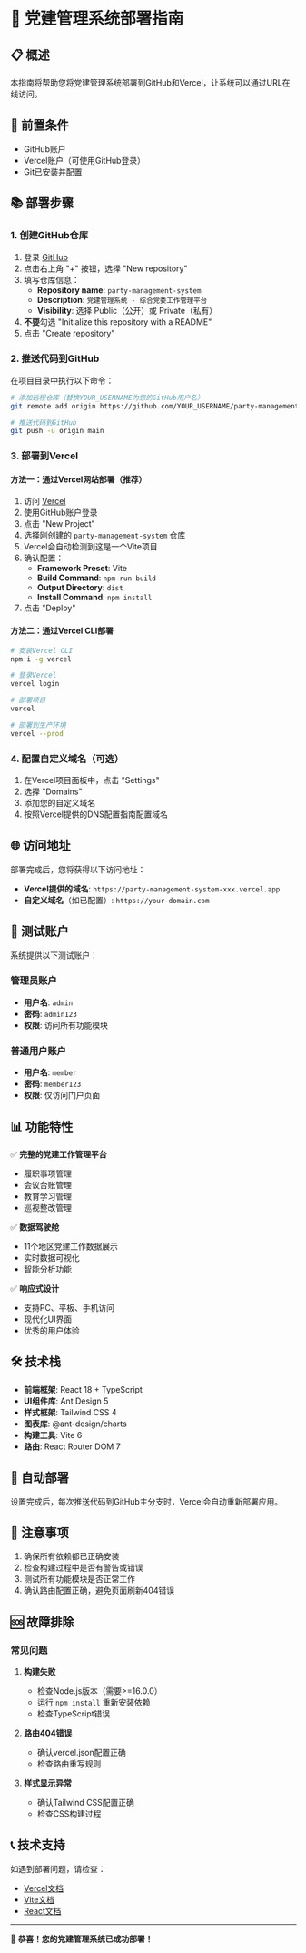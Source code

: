 # 🚀 党建管理系统部署指南

## 📋 概述

本指南将帮助您将党建管理系统部署到GitHub和Vercel，让系统可以通过URL在线访问。

## 🔧 前置条件

- GitHub账户
- Vercel账户（可使用GitHub登录）
- Git已安装并配置

## 📚 部署步骤

### 1. 创建GitHub仓库

1. 登录 [GitHub](https://github.com)
2. 点击右上角 "+" 按钮，选择 "New repository"
3. 填写仓库信息：
   - **Repository name**: `party-management-system`
   - **Description**: `党建管理系统 - 综合党委工作管理平台`
   - **Visibility**: 选择 Public（公开）或 Private（私有）
4. **不要**勾选 "Initialize this repository with a README"
5. 点击 "Create repository"

### 2. 推送代码到GitHub

在项目目录中执行以下命令：

```bash
# 添加远程仓库（替换YOUR_USERNAME为您的GitHub用户名）
git remote add origin https://github.com/YOUR_USERNAME/party-management-system.git

# 推送代码到GitHub
git push -u origin main
```

### 3. 部署到Vercel

#### 方法一：通过Vercel网站部署（推荐）

1. 访问 [Vercel](https://vercel.com)
2. 使用GitHub账户登录
3. 点击 "New Project"
4. 选择刚创建的 `party-management-system` 仓库
5. Vercel会自动检测到这是一个Vite项目
6. 确认配置：
   - **Framework Preset**: Vite
   - **Build Command**: `npm run build`
   - **Output Directory**: `dist`
   - **Install Command**: `npm install`
7. 点击 "Deploy"

#### 方法二：通过Vercel CLI部署

```bash
# 安装Vercel CLI
npm i -g vercel

# 登录Vercel
vercel login

# 部署项目
vercel

# 部署到生产环境
vercel --prod
```

### 4. 配置自定义域名（可选）

1. 在Vercel项目面板中，点击 "Settings"
2. 选择 "Domains"
3. 添加您的自定义域名
4. 按照Vercel提供的DNS配置指南配置域名

## 🌐 访问地址

部署完成后，您将获得以下访问地址：

- **Vercel提供的域名**: `https://party-management-system-xxx.vercel.app`
- **自定义域名**（如已配置）: `https://your-domain.com`

## 🔑 测试账户

系统提供以下测试账户：

### 管理员账户
- **用户名**: `admin`
- **密码**: `admin123`
- **权限**: 访问所有功能模块

### 普通用户账户
- **用户名**: `member`
- **密码**: `member123`
- **权限**: 仅访问门户页面

## 📊 功能特性

✅ **完整的党建工作管理平台**
- 履职事项管理
- 会议台账管理
- 教育学习管理
- 巡视整改管理

✅ **数据驾驶舱**
- 11个地区党建工作数据展示
- 实时数据可视化
- 智能分析功能

✅ **响应式设计**
- 支持PC、平板、手机访问
- 现代化UI界面
- 优秀的用户体验

## 🛠️ 技术栈

- **前端框架**: React 18 + TypeScript
- **UI组件库**: Ant Design 5
- **样式框架**: Tailwind CSS 4
- **图表库**: @ant-design/charts
- **构建工具**: Vite 6
- **路由**: React Router DOM 7

## 🔄 自动部署

设置完成后，每次推送代码到GitHub主分支时，Vercel会自动重新部署应用。

## 📝 注意事项

1. 确保所有依赖都已正确安装
2. 检查构建过程中是否有警告或错误
3. 测试所有功能模块是否正常工作
4. 确认路由配置正确，避免页面刷新404错误

## 🆘 故障排除

### 常见问题

1. **构建失败**
   - 检查Node.js版本（需要>=16.0.0）
   - 运行 `npm install` 重新安装依赖
   - 检查TypeScript错误

2. **路由404错误**
   - 确认vercel.json配置正确
   - 检查路由重写规则

3. **样式显示异常**
   - 确认Tailwind CSS配置正确
   - 检查CSS构建过程

## 📞 技术支持

如遇到部署问题，请检查：
- [Vercel文档](https://vercel.com/docs)
- [Vite文档](https://vitejs.dev/)
- [React文档](https://react.dev/)

---

🎉 **恭喜！您的党建管理系统已成功部署！** 